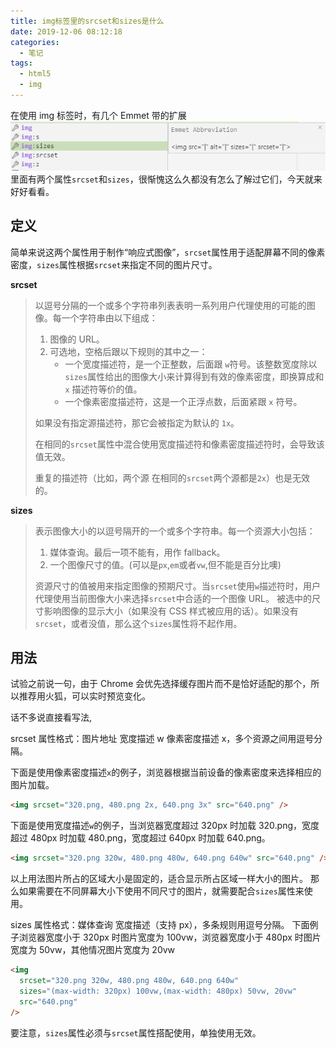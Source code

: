 ```yaml
---
title: img标签里的srcset和sizes是什么
date: 2019-12-06 08:12:18
categories:
  - 笔记
tags:
  - html5
  - img
---
```


在使用 img 标签时，有几个 Emmet 带的扩展
![](srcset-size/1.png)
里面有两个属性`srcset`和`sizes`，很惭愧这么久都没有怎么了解过它们，今天就来好好看看。

<!--more-->

## 定义

简单来说这两个属性用于制作“响应式图像”，`srcset`属性用于适配屏幕不同的像素密度，`sizes`属性根据`srcset`来指定不同的图片尺寸。

**srcset**

> 以逗号分隔的一个或多个字符串列表表明一系列用户代理使用的可能的图像。每一个字符串由以下组成：
>
> 1. 图像的 URL。
> 2. 可选地，空格后跟以下规则的其中之一：
>    - 一个宽度描述符，是一个正整数，后面跟 `w`符号。该整数宽度除以`sizes`属性给出的图像大小来计算得到有效的像素密度，即换算成和 `x` 描述符等价的值。
>    - 一个像素密度描述符，这是一个正浮点数，后面紧跟 `x` 符号。
>
> 如果没有指定源描述符，那它会被指定为默认的 `1x`。
>
> 在相同的`srcset`属性中混合使用宽度描述符和像素密度描述符时，会导致该值无效。
>
> 重复的描述符（比如，两个源 在相同的`srcset`两个源都是`2x`）也是无效的。

**sizes**

> 表示图像大小的以逗号隔开的一个或多个字符串。每一个资源大小包括：
>
> 1. 媒体查询。最后一项不能有，用作 fallback。
> 2. 一个图像尺寸的值。(可以是`px`,`em`或者`vw`,但不能是百分比噢)
>
> 资源尺寸的值被用来指定图像的预期尺寸。当`srcset`使用`w`描述符时，用户代理使用当前图像大小来选择`srcset`中合适的一个图像 URL。 被选中的尺寸影响图像的显示大小（如果没有 CSS 样式被应用的话）。如果没有`srcset`，或者没值，那么这个`sizes`属性将不起作用。

## 用法

试验之前说一句，由于 Chrome 会优先选择缓存图片而不是恰好适配的那个，所以推荐用火狐，可以实时预览变化。

话不多说直接看写法,

srcset 属性格式：图片地址 宽度描述 w 像素密度描述 x，多个资源之间用逗号分隔。

下面是使用像素密度描述`x`的例子，浏览器根据当前设备的像素密度来选择相应的图片加载。

```html
<img srcset="320.png, 480.png 2x, 640.png 3x" src="640.png" />
```

下面是使用宽度描述`w`的例子，当浏览器宽度超过 320px 时加载 320.png，宽度超过 480px 时加载 480.png，宽度超过 640px 时加载 640.png。

```html
<img srcset="320.png 320w, 480.png 480w, 640.png 640w" src="640.png" />
```

以上用法图片所占的区域大小是固定的，适合显示所占区域一样大小的图片。
那么如果需要在不同屏幕大小下使用不同尺寸的图片，就需要配合`sizes`属性来使用。

sizes 属性格式：媒体查询 宽度描述（支持 px），多条规则用逗号分隔。
下面例子浏览器宽度小于 320px 时图片宽度为 100vw，浏览器宽度小于 480px 时图片宽度为 50vw，其他情况图片宽度为 20vw

```html
<img
  srcset="320.png 320w, 480.png 480w, 640.png 640w"
  sizes="(max-width: 320px) 100vw,(max-width: 480px) 50vw, 20vw"
  src="640.png"
/>
```

要注意，`sizes`属性必须与`srcset`属性搭配使用，单独使用无效。
